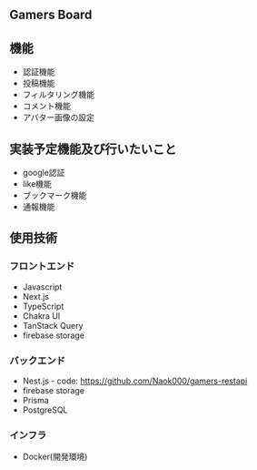 ## Gamers Board

## 機能
- 認証機能
- 投稿機能
- フィルタリング機能
- コメント機能
- アバター画像の設定


## 実装予定機能及び行いたいこと
- google認証
- like機能
- ブックマーク機能
- 通報機能

## 使用技術
### フロントエンド
 - Javascript
 - Next.js
 - TypeScript
 - Chakra UI
 - TanStack Query
 - firebase storage

### バックエンド
  - Nest.js - code: https://github.com/Naok000/gamers-restapi
 - firebase storage
  - Prisma
  - PostgreSQL

### インフラ
  - Docker(開発環境)
